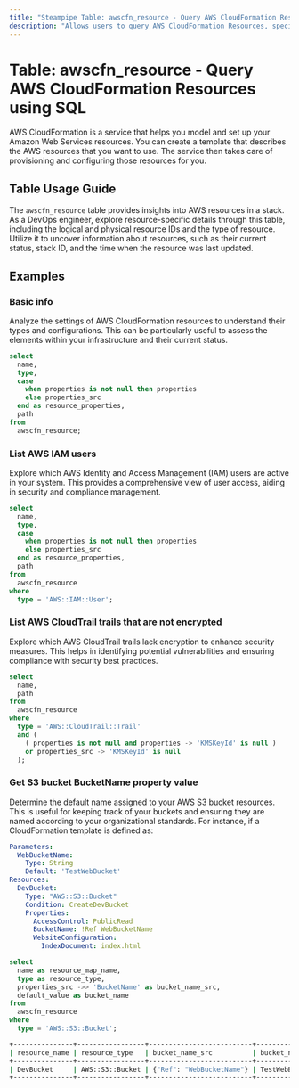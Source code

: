 ```yaml
---
title: "Steampipe Table: awscfn_resource - Query AWS CloudFormation Resources using SQL"
description: "Allows users to query AWS CloudFormation Resources, specifically providing information about AWS resources in a stack, such as the logical and physical resource IDs and the type of resource."
---
```


# Table: awscfn_resource - Query AWS CloudFormation Resources using SQL

AWS CloudFormation is a service that helps you model and set up your Amazon Web Services resources. You can create a template that describes the AWS resources that you want to use. The service then takes care of provisioning and configuring those resources for you.

## Table Usage Guide

The `awscfn_resource` table provides insights into AWS resources in a stack. As a DevOps engineer, explore resource-specific details through this table, including the logical and physical resource IDs and the type of resource. Utilize it to uncover information about resources, such as their current status, stack ID, and the time when the resource was last updated.

## Examples

### Basic info
Analyze the settings of AWS CloudFormation resources to understand their types and configurations. This can be particularly useful to assess the elements within your infrastructure and their current status.

```sql
select
  name,
  type,
  case
    when properties is not null then properties
    else properties_src
  end as resource_properties,
  path
from
  awscfn_resource;
```

### List AWS IAM users
Explore which AWS Identity and Access Management (IAM) users are active in your system. This provides a comprehensive view of user access, aiding in security and compliance management.

```sql
select
  name,
  type,
  case
    when properties is not null then properties
    else properties_src
  end as resource_properties,
  path
from
  awscfn_resource
where
  type = 'AWS::IAM::User';
```

### List AWS CloudTrail trails that are not encrypted
Explore which AWS CloudTrail trails lack encryption to enhance security measures. This helps in identifying potential vulnerabilities and ensuring compliance with security best practices.

```sql
select
  name,
  path
from
  awscfn_resource
where
  type = 'AWS::CloudTrail::Trail'
  and (
    ( properties is not null and properties -> 'KMSKeyId' is null )
    or properties_src -> 'KMSKeyId' is null
  );
```

### Get S3 bucket BucketName property value
Determine the default name assigned to your AWS S3 bucket resources. This is useful for keeping track of your buckets and ensuring they are named according to your organizational standards.
For instance, if a CloudFormation template is defined as:

```yaml
Parameters:
  WebBucketName:
    Type: String
    Default: 'TestWebBucket'
Resources:
  DevBucket:
    Type: "AWS::S3::Bucket"
    Condition: CreateDevBucket
    Properties:
      AccessControl: PublicRead
      BucketName: !Ref WebBucketName
      WebsiteConfiguration:
        IndexDocument: index.html
```


```sql
select
  name as resource_map_name,
  type as resource_type,
  properties_src ->> 'BucketName' as bucket_name_src,
  default_value as bucket_name
from
  awscfn_resource
where
  type = 'AWS::S3::Bucket';
```

```sh
+---------------+-----------------+--------------------------+----------------+
| resource_name | resource_type   | bucket_name_src          | bucket_name    |
+---------------+-----------------+--------------------------+----------------+
| DevBucket     | AWS::S3::Bucket | {"Ref": "WebBucketName"} | TestWebBucket  |
+---------------+-----------------+--------------------------+----------------+
```